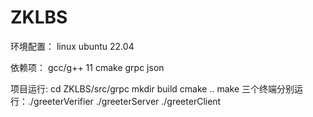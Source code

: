 # ZKLBS

环境配置：
  linux ubuntu 22.04
  
依赖项：
  gcc/g++ 11
  cmake
  grpc
  json
  
项目运行:
  cd ZKLBS/src/grpc
  mkdir build
  cmake ..
  make
  三个终端分别运行：./greeterVerifier ./greeterServer ./greeterClient
